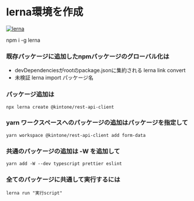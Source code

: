 

# lerna環境を作成

[![lerna](https://img.shields.io/badge/maintained%20with-lerna-cc00ff.svg)](https://lerna.js.org/)

  npm i -g lerna 



### 既存パッケージに追加したnpmパッケージのグローバル化は
- devDependenciesがrootのpackage.jsonに集約される
    lerna link convert
- 未検証
    lerna import パッケージ名

### パッケージ追加は
    npx lerna create @kintone/rest-api-client

### yarn ワークスペースへのパッケージの追加はパッケージを指定して
    yarn workspace @kintone/rest-api-client add form-data

### 共通のパッケージの追加は -W を追加して
    yarn add -W --dev typescript prettier eslint

### 全てのパッケージに共通して実行するには
    lerna run "実行script"

